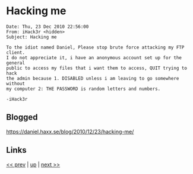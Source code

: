 # Hacking me

    Date: Thu, 23 Dec 2010 22:56:00
    From: iHack3r <hidden>
    Subject: Hacking me

    To the idiot named Daniel, Please stop brute force attacking my FTP client.
    I do not appreciate it, i have an anonymous account set up for the general
    public to access my files that i want them to access, QUIT trying to hack
    the admin because 1. DISABLED unless i am leaving to go somewhere without
    my computer 2: THE PASSWORD is random letters and numbers.

    -iHack3r

## Blogged

<https://daniel.haxx.se/blog/2010/12/23/hacking-me/>

## Links

[<< prev](../2009/2009-03-21.md) | [up](../) | [next >> ](../2011/2011-03-30.md)
